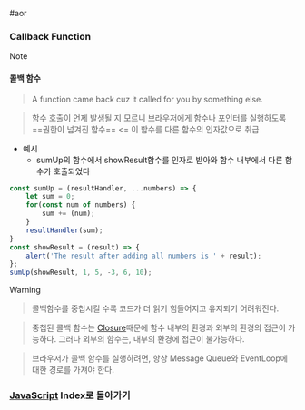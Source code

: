 #aor 
### Callback Function
>[!note]
>#### 콜백 함수
>
>>A function came back cuz it called for you by something else.
>
>>함수 호출이 언제 발생될 지 모르니 브라우저에게 함수나 포인터를 실행하도록 ==권한이 넘겨진 함수== <= 이 함수를 다른 함수의 인자값으로 취급

- 예시
	- sumUp의 함수에서 showResult함수를 인자로 받아와 함수 내부에서 다른 함수가 호출되었다
```js
const sumUp = (resultHandler, ...numbers) => {
	let sum = 0;
	for(const num of numbers) {
		sum += (num);
	}
	resultHandler(sum);
}
const showResult = (result) => {
	alert('The result after adding all numbers is ' + result);
};
sumUp(showResult, 1, 5, -3, 6, 10);
```

>[!warning]
>>콜백함수를 중첩시킬 수록 코드가 더 읽기 힘들어지고 유지되기 어려워진다.
>
>>중첩된 콜백 함수는 [Closure](AOR/Development/JavaScript/Function%20Deep%20Dive/Closure.md)때문에 함수 내부의 환경과 외부의 환경의 접근이 가능하다. 그러나 외부의 함수는, 내부의 환경에 접근이 불가능하다.
>
>>브라우저가 콜백 함수를 실행하려면, 항상 Message Queue와 EventLoop에 대한 경로를 가져야 한다.
### [JavaScript](AOR/Dev-Index/JavaScript.md) Index로 돌아가기